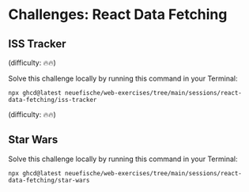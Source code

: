 # Challenges: React Data Fetching

## ISS Tracker

(difficulty: 🔥🔥)

Solve this challenge locally by running this command in your Terminal:

```
npx ghcd@latest neuefische/web-exercises/tree/main/sessions/react-data-fetching/iss-tracker
```

(difficulty: 🔥🔥)

## Star Wars

Solve this challenge locally by running this command in your Terminal:

```
npx ghcd@latest neuefische/web-exercises/tree/main/sessions/react-data-fetching/star-wars
```

